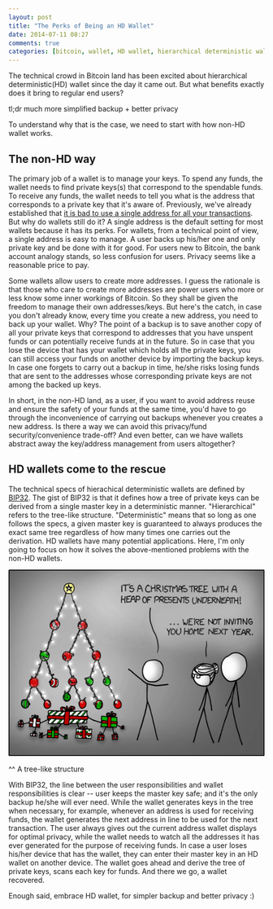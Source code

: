 ```yaml
---
layout: post
title: "The Perks of Being an HD Wallet"
date: 2014-07-11 08:27
comments: true
categories: [bitcoin, wallet, HD wallet, hierarchical deterministic wallet, bip32]
---
```


The technical crowd in Bitcoin land has been excited about hierarchical deterministic(HD) wallet since the day it came out. But what benefits exactly does it bring to regular end users?

tl;dr much more simplified backup + better privacy

To understand why that is the case, we need to start with how non-HD wallet works.

## The non-HD way

The primary job of a wallet is to manage your keys. To spend any funds, the wallet needs to find private keys(s) that correspond to the spendable funds. To receive any funds, the wallet needs to tell you what is the address that corresponds to a private key that it's aware of. Previously, we've already established that [it is bad to use a single address for all your transactions](/blog/2014/06/08/bitcoin-address-reuse/). But why do wallets still do it? A single address is the default setting for most wallets because it has its perks. For wallets, from a technical point of view, a single address is easy to manage. A user backs up his/her one and only private key and be done with it for good. For users new to Bitcoin, the bank account analogy stands, so less confusion for users. Privacy seems like a reasonable price to pay.

Some wallets allow users to create more addresses. I guess the rationale is that those who care to create more addresses are power users who more or less know some inner workings of Bitcoin. So they shall be given the freedom to manage their own addresses/keys. But here's the catch, in case you don't already know, every time you create a new address, you need to back up your wallet. Why? The point of a backup is to save another copy of all your private keys that correspond to addresses that you have unspent funds or can potentially receive funds at in the future. So in case that you lose the device that has your wallet which holds all the private keys, you can still access your funds on another device by importing the backup keys. In case one forgets to carry out a backup in time, he/she risks losing funds that are sent to the addresses whose corresponding private keys are not among the backed up keys.

In short, in the non-HD land, as a user, if you want to avoid address reuse and ensure the safety of your funds at the same time, you'd have to go through the inconvenience of carrying out backups whenever you creates a new address. Is there a way we can avoid this privacy/fund security/convenience trade-off? And even better, can we have wallets abstract away the key/address management from users altogether?

## HD wallets come to the rescue

The technical specs of hierachical deterministic wallets are defined by [BIP32](https://github.com/bitcoin/bips/blob/master/bip-0032.mediawiki). The gist of BIP32 is that it defines how a tree of private keys can be derived from a single master key in a deterministic manner. "Hierarchical" refers to the tree-like structure. "Deterministic" means that so long as one follows the specs, a given master key is guaranteed to always produces the exact same tree regardless of how many times one carries out the derivation. HD wallets have many potential applications. Here, I'm only going to focus on how it solves the above-mentioned problems with the non-HD wallets.

![xkcd tree](/images/post/2014-07-11-tree.png "Not only is that terrible in general, but you just KNOW Billy's going to open the root present first, and then everyone will have to wait while the heap is rebuilt.")

^^ A tree-like structure

With BIP32, the line between the user responsibilities and wallet responsibilities is clear -- user keeps the master key safe; and it's the only backup he/she will ever need. While the wallet generates keys in the tree when necessary, for example, whenever an address is used for receiving funds, the wallet generates the next address in line to be used for the next transaction. The user always gives out the current address wallet displays for optimal privacy, while the wallet needs to watch all the addresses it has ever generated for the purpose of receiving funds. In case a user loses his/her device that has the wallet, they can enter their master key in an HD wallet on another device. The wallet goes ahead and derive the tree of private keys, scans each key for funds. And there we go, a wallet recovered.

Enough said, embrace HD wallet, for simpler backup and better privacy :)

